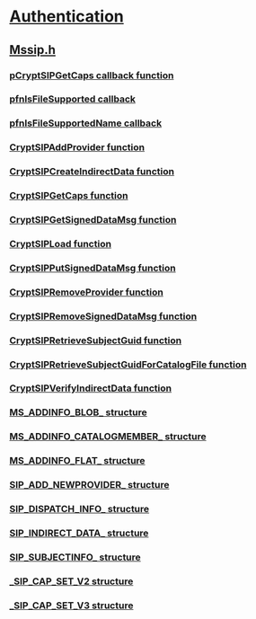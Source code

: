 # [Authentication](../_security/index.md)
## [Mssip.h](index.md)
### [pCryptSIPGetCaps callback function](../mssip/nc-mssip-pcryptsipgetcaps.md)
### [pfnIsFileSupported callback](../mssip/nc-mssip-pfnisfilesupported.md)
### [pfnIsFileSupportedName callback](../mssip/nc-mssip-pfnisfilesupportedname.md)
### [CryptSIPAddProvider function](../mssip/nf-mssip-cryptsipaddprovider.md)
### [CryptSIPCreateIndirectData function](../mssip/nf-mssip-cryptsipcreateindirectdata.md)
### [CryptSIPGetCaps function](../mssip/nf-mssip-cryptsipgetcaps.md)
### [CryptSIPGetSignedDataMsg function](../mssip/nf-mssip-cryptsipgetsigneddatamsg.md)
### [CryptSIPLoad function](../mssip/nf-mssip-cryptsipload.md)
### [CryptSIPPutSignedDataMsg function](../mssip/nf-mssip-cryptsipputsigneddatamsg.md)
### [CryptSIPRemoveProvider function](../mssip/nf-mssip-cryptsipremoveprovider.md)
### [CryptSIPRemoveSignedDataMsg function](../mssip/nf-mssip-cryptsipremovesigneddatamsg.md)
### [CryptSIPRetrieveSubjectGuid function](../mssip/nf-mssip-cryptsipretrievesubjectguid.md)
### [CryptSIPRetrieveSubjectGuidForCatalogFile function](../mssip/nf-mssip-cryptsipretrievesubjectguidforcatalogfile.md)
### [CryptSIPVerifyIndirectData function](../mssip/nf-mssip-cryptsipverifyindirectdata.md)
### [MS_ADDINFO_BLOB_ structure](../mssip/ns-mssip-ms_addinfo_blob_.md)
### [MS_ADDINFO_CATALOGMEMBER_ structure](../mssip/ns-mssip-ms_addinfo_catalogmember_.md)
### [MS_ADDINFO_FLAT_ structure](../mssip/ns-mssip-ms_addinfo_flat_.md)
### [SIP_ADD_NEWPROVIDER_ structure](../mssip/ns-mssip-sip_add_newprovider_.md)
### [SIP_DISPATCH_INFO_ structure](../mssip/ns-mssip-sip_dispatch_info_.md)
### [SIP_INDIRECT_DATA_ structure](../mssip/ns-mssip-sip_indirect_data_.md)
### [SIP_SUBJECTINFO_ structure](../mssip/ns-mssip-sip_subjectinfo_.md)
### [_SIP_CAP_SET_V2 structure](../mssip/ns-mssip-_sip_cap_set_v2.md)
### [_SIP_CAP_SET_V3 structure](../mssip/ns-mssip-_sip_cap_set_v3.md)
